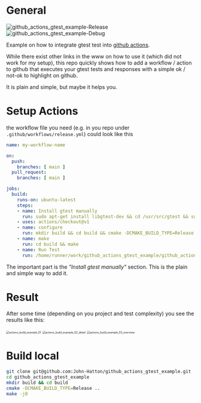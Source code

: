 # General
![github_actions_gtest_example-Release](https://github.com/bastianhjaeger/github_actions_gtest_example/workflows/github_actions_gtest_example-Release/badge.svg?branch=master)
![github_actions_gtest_example-Debug](https://github.com/bastianhjaeger/github_actions_gtest_example/workflows/github_actions_gtest_example-Debug/badge.svg?branch=master)

Example on how to integrate gtest test into [github actions](https://github.com/features/actions). 



While there exist other links in the www on how to use it (which did not work for my setup), this repo quickly shows how to add a workflow / action to github that executes your gtest tests and responses with a simple ok / not-ok to highlight on github.

It is plain and simple, but maybe it helps you. 

# Setup Actions

the workflow file you need (e.g. in you repo under `.github/workflows/release.yml`) could look like this

```yaml
name: my-workflow-name

on:
  push:
    branches: [ main ]
  pull_request:
    branches: [ main ]

jobs:
  build:
    runs-on: ubuntu-latest
    steps:
    - name: Install gtest manually
      run: sudo apt-get install libgtest-dev && cd /usr/src/gtest && sudo cmake CMakeLists.txt && sudo make && sudo cp *.a /usr/lib && sudo ln -s /usr/lib/libgtest.a /usr/local/lib/libgtest.a && sudo ln -s /usr/lib/libgtest_main.a /usr/local/lib/libgtest_main.a
    - uses: actions/checkout@v1
    - name: configure
      run: mkdir build && cd build && cmake -DCMAKE_BUILD_TYPE=Release -DCMAKE_CXX_FLAGS="-Werror" ..
    - name: make
      run: cd build && make
    - name: Run Test
      run: /home/runner/work/github_actions_gtest_example/github_actions_gtest_example/build/test/github_actions_gtest_example.test
```

The important part is the *"Install gtest manually"* section. This is the plain and simple way to add it.

# Result

After some time (depending on you project and test complexity) you see the results like this:

<img src="doc/actions_build_example_01.png" alt="actions_build_example_01" style="zoom:50%;" />

<img src="doc/actions_build_example_02_detail.png" alt="actions_build_example_02_detail" style="zoom:50%;" />

<img src="doc/actions_build_example_03_overview.png" alt="actions_build_example_03_overview" style="zoom:50%;" />


# Build local
```bash
git clone git@github.com:John-Hatton/github_actions_gtest_example.git
cd github_actions_gtest_example
mkdir build && cd build
cmake -DCMAKE_BUILD_TYPE=Release ..
make -j8
```
